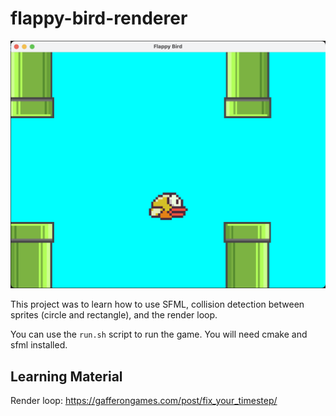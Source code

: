 # flappy-bird-renderer

![Game Screen](./assets/game_screen.png)

This project was to learn how to use SFML, collision detection between sprites (circle and rectangle), and the render loop.

You can use the `run.sh` script to run the game. You will need cmake and sfml installed.

## Learning Material

Render loop: https://gafferongames.com/post/fix_your_timestep/
